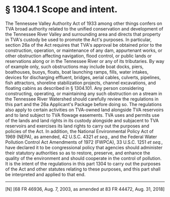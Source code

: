 # § 1304.1   Scope and intent.

The Tennessee Valley Authority Act of 1933 among other things confers on TVA broad authority related to the unified conservation and development of the Tennessee River Valley and surrounding area and directs that property in TVA's custody be used to promote the Act's purposes. In particular, section 26a of the Act requires that TVA's approval be obtained prior to the construction, operation, or maintenance of any dam, appurtenant works, or other obstruction affecting navigation, flood control, or public lands or reservations along or in the Tennessee River or any of its tributaries. By way of example only, such obstructions may include boat docks, piers, boathouses, buoys, floats, boat launching ramps, fills, water intakes, devices for discharging effluent, bridges, aerial cables, culverts, pipelines, fish attractors, shoreline stabilization projects, channel excavations, and floating cabins as described in § 1304.101. Any person considering constructing, operating, or maintaining any such obstruction on a stream in the Tennessee River Watershed should carefully review the regulations in this part and the 26a Applicant's Package before doing so. The regulations also apply to certain activities on TVA-owned land alongside TVA reservoirs and to land subject to TVA flowage easements. TVA uses and permits use of the lands and land rights in its custody alongside and subjacent to TVA reservoirs and exercises its land rights to carry out the purposes and policies of the Act. In addition, the National Environmental Policy Act of 1969 (NEPA), as amended, 42 U.S.C. 4321 *et seq.,* and the Federal Water Pollution Control Act Amendments of 1972 (FWPCA), 33 U.S.C. 1251 *et seq.,* have declared it to be congressional policy that agencies should administer their statutory authorities so as to restore, preserve, and enhance the quality of the environment and should cooperate in the control of pollution. It is the intent of the regulations in this part 1304 to carry out the purposes of the Act and other statutes relating to these purposes, and this part shall be interpreted and applied to that end. 





---

[N] [68 FR 46936, Aug. 7, 2003, as amended at 83 FR 44472, Aug. 31, 2018]








